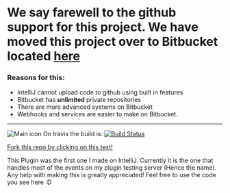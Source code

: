 # We say farewell to the github support for this project. We have moved this project over to Bitbucket located [here](https://bitbucket.org/boomboompower/testservcore/)
### Reasons for this:
* IntelliJ cannot upload code to github using built in features
* Bitbucket has **unlimited** private repositories
* There are more advanced systems on Bitbucket
* Webhooks and services are easier to make on Bitbucket.

-------------------

![Main icon](http://goo.gl/ByoYVf "Press here to fork me!")
On travis the build is: [![Build Status](https://travis-ci.org/boomboompower/TestServCore.svg?branch=master)](https://travis-ci.org/boomboompower/TestServCore)

[Fork this repo by clicking on this text!](https://github.com/boomboompower/TestServCore/fork)

This Plugin was the first one I made on IntelliJ. Currently it is the one that handles most of the events on my plugin testing server (Hence the name). Any help with making this is greatly appreciated! Feel free to use the code you see here :D 
